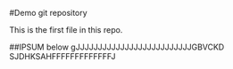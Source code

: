 #Demo git repository

This is the first file in this repo.

##IPSUM below
gJJJJJJJJJJJJJJJJJJJJJJJJJJGBVCKD
SJDHKSAHFFFFFFFFFFFFFJ